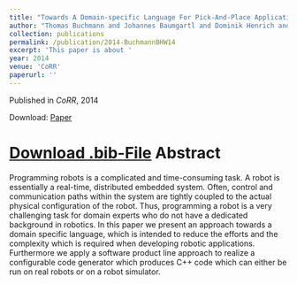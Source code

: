 ```yaml
---
title: "Towards A Domain-specific Language For Pick-And-Place Applications"
author: "Thomas Buchmann and Johannes Baumgartl and Dominik Henrich and Bernhard Westfechtel"
collection: publications
permalink: /publication/2014-BuchmannBHW14
excerpt: 'This paper is about '
year: 2014
venue: 'CoRR'
paperurl: ''
---
```


Published in *CoRR*, 2014

Download: [Paper](http://arxiv.org/abs/1401.1376)

[Download .bib-File](http://tbuchmann.github.io/files/BuchmannBHW14.bib)
Abstract
=====

Programming robots is a complicated and time-consuming task. A robot is essentially a real-time, distributed embedded system. Often, control and communication paths within the system are tightly coupled to the actual physical configuration of the robot. Thus, programming a robot is a very challenging task for domain experts who do not have a dedicated background in robotics. In this paper we present an approach towards a domain specific language, which is intended to reduce the efforts and the complexity which is required when developing robotic applications. Furthermore we apply a software product line approach to realize a configurable code generator which produces C++ code which can either be run on real robots or on a robot simulator.